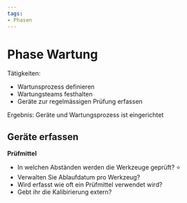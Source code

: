 ```yaml
---
tags:
- Phasen
---
```

# Phase Wartung

Tätigkeiten:

* Wartunsprozess definieren
* Wartungsteams festhalten
* Geräte zur regelmässigen Prüfung erfassen

Ergebnis: Geräte und Wartungsprozess ist eingerichtet

## Geräte erfassen

**Prüfmittel**

- In welchen Abständen werden die Werkzeuge geprüft? ⭐
- Verwalten Sie Ablaufdatum pro Werkzeug?
- Wird erfasst wie oft ein Prüfmittel verwendet wird?
- Gebt ihr die Kalibirierung extern?